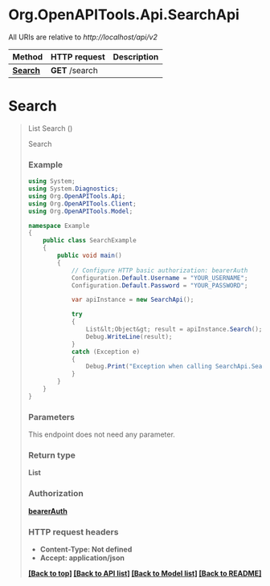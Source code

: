 # Org.OpenAPITools.Api.SearchApi

All URIs are relative to *http://localhost/api/v2*

Method | HTTP request | Description
------------- | ------------- | -------------
[**Search**](SearchApi.md#search) | **GET** /search | 


<a name="search"></a>
# **Search**
> List<Object> Search ()



Search

### Example
```csharp
using System;
using System.Diagnostics;
using Org.OpenAPITools.Api;
using Org.OpenAPITools.Client;
using Org.OpenAPITools.Model;

namespace Example
{
    public class SearchExample
    {
        public void main()
        {
            // Configure HTTP basic authorization: bearerAuth
            Configuration.Default.Username = "YOUR_USERNAME";
            Configuration.Default.Password = "YOUR_PASSWORD";

            var apiInstance = new SearchApi();

            try
            {
                List&lt;Object&gt; result = apiInstance.Search();
                Debug.WriteLine(result);
            }
            catch (Exception e)
            {
                Debug.Print("Exception when calling SearchApi.Search: " + e.Message );
            }
        }
    }
}
```

### Parameters
This endpoint does not need any parameter.

### Return type

**List<Object>**

### Authorization

[bearerAuth](../README.md#bearerAuth)

### HTTP request headers

 - **Content-Type**: Not defined
 - **Accept**: application/json

[[Back to top]](#) [[Back to API list]](../README.md#documentation-for-api-endpoints) [[Back to Model list]](../README.md#documentation-for-models) [[Back to README]](../README.md)

